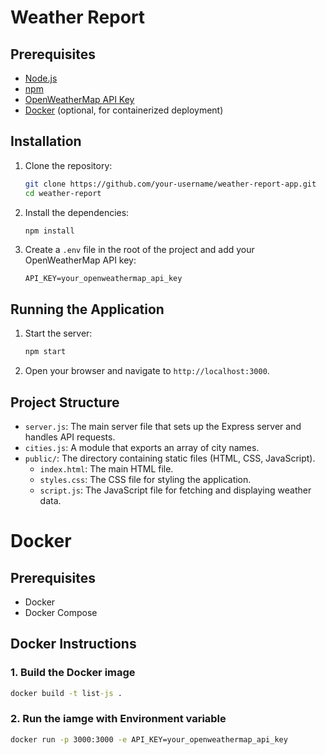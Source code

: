 # Weather Report



## Prerequisites

- [Node.js](https://nodejs.org/)
- [npm](https://www.npmjs.com/)
- [OpenWeatherMap API Key](https://openweathermap.org/api)
- [Docker](https://www.docker.com/) (optional, for containerized deployment)

## Installation

1. Clone the repository:

    ```sh
    git clone https://github.com/your-username/weather-report-app.git
    cd weather-report
    ```

2. Install the dependencies:

    ```sh
    npm install
    ```

3. Create a `.env` file in the root of the project and add your OpenWeatherMap API key:

    ```env
    API_KEY=your_openweathermap_api_key
    ```

## Running the Application

1. Start the server:

    ```sh
    npm start
    ```

2. Open your browser and navigate to `http://localhost:3000`.

## Project Structure

- `server.js`: The main server file that sets up the Express server and handles API requests.
- `cities.js`: A module that exports an array of city names.
- `public/`: The directory containing static files (HTML, CSS, JavaScript).
  - `index.html`: The main HTML file.
  - `styles.css`: The CSS file for styling the application.
  - `script.js`: The JavaScript file for fetching and displaying weather data.

# Docker

## Prerequisites

- Docker
- Docker Compose

## Docker Instructions

### 1. Build the Docker image
```cmd
docker build -t list-js .
 ```

### 2. Run the iamge with Environment variable



```cmd
docker run -p 3000:3000 -e API_KEY=your_openweathermap_api_key
 ```
 